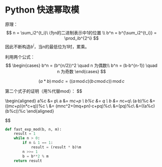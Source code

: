 # Python 快速幂取模

原理：
$$
n = \sum_i2^{t_i}\ i为n的二进制表示中1的位置 \\
b^n = b^{\sum_i2^{t_i}} = \prod_ib^{2^i}
$$
因此不断构造$b^i$，当n的最低位为1时，累乘。

利用两个公式：
$$
\begin{cases}
b^n = (b^{n/2})^2 \quad n 为偶数\\
b^n = (b·b^{n-1}) \quad n 为奇数
\end{cases}
$$

$$
(a*b)\,\text{mod}\,c= ((a\,\text{mod}\,c)(b\,c\text{mod}\,c))\,\text{mod}\,c
$$

第二个式子的证明（用%代替mod）：
$$

\begin{aligned}
a\%c &= p\\
a &= m*c+p \\
b\%c &= q \\
b &= n*c+q\\
(a·b)\%c &= ((m*c+p)*(n*c+q))\%c \\
&= (mnc^2+(mq+pn)·c+pq)\%c\\
&=(pq)\%c\\
&=((a\%c)(b\%c))\%c
\end{aligned}
$$

~~~python
def fast_exp_mod(b, n, m):
    result = 1
    while n > 0:
        if n & 1 == 1:
            result = (result * b)%m
        n >>= 1
        b = b**2 % m
    return result
~~~

